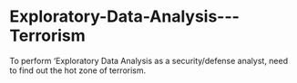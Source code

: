 # Exploratory-Data-Analysis---Terrorism
To perform ‘Exploratory Data Analysis as a security/defense analyst, need to find out the hot zone of terrorism.
